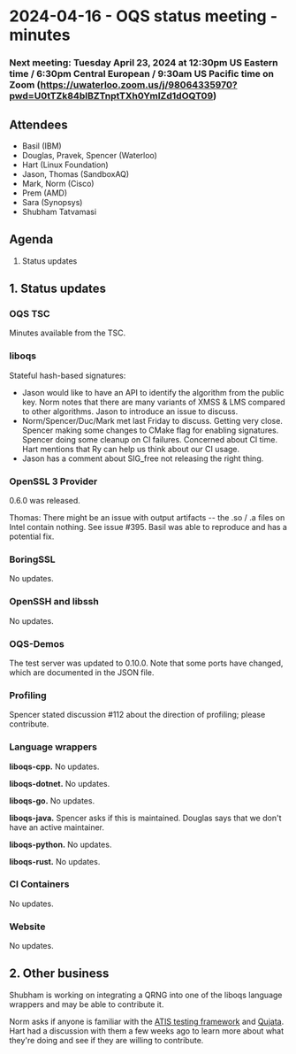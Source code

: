 # 2024-04-16 - OQS status meeting - minutes

<!--### Next meeting: Tuesday April 16, 2024 at 10:00am US Eastern time / 4:00pm Central European / 7:00am US Pacific time on Zoom (https://uwaterloo.zoom.us/j/98064335970?pwd=U0tTZk84blBZTnptTXh0YmlZd1dOQT09)-->

### Next meeting: Tuesday April 23, 2024 at 12:30pm US Eastern time / 6:30pm Central European / 9:30am US Pacific time on Zoom (https://uwaterloo.zoom.us/j/98064335970?pwd=U0tTZk84blBZTnptTXh0YmlZd1dOQT09)

## Attendees

- Basil (IBM)
- Douglas, Pravek, Spencer (Waterloo)
- Hart (Linux Foundation)
- Jason, Thomas (SandboxAQ)
- Mark, Norm (Cisco)
- Prem (AMD)
- Sara (Synopsys)
- Shubham Tatvamasi

## Agenda

1. Status updates

## 1. Status updates

### OQS TSC

Minutes available from the TSC.

### liboqs

Stateful hash-based signatures: 

- Jason would like to have an API to identify the algorithm from the public key. Norm notes that there are many variants of XMSS & LMS compared to other algorithms. Jason to introduce an issue to discuss.
- Norm/Spencer/Duc/Mark met last Friday to discuss. Getting very close. Spencer making some changes to CMake flag for enabling signatures. Spencer doing some cleanup on CI failures.  Concerned about CI time.  Hart mentions that Ry can help us think about our CI usage.
- Jason has a comment about SIG_free not releasing the right thing.

### OpenSSL 3 Provider

0.6.0 was released.

Thomas: There might be an issue with output artifacts -- the .so / .a files on Intel contain nothing.  See issue #395. Basil was able to reproduce and has a potential fix.

### BoringSSL

No updates.

### OpenSSH and libssh

No updates.

### OQS-Demos

The test server was updated to 0.10.0.  Note that some ports have changed, which are documented in the JSON file.

### Profiling

Spencer stated discussion #112 about the direction of profiling; please contribute.

### Language wrappers

**liboqs-cpp.**
No updates.

**liboqs-dotnet.** 
No updates.

**liboqs-go.** 
No updates.

**liboqs-java.**
Spencer asks if this is maintained. Douglas says that we don't have an active maintainer.

**liboqs-python.** 
No updates.

**liboqs-rust.**
No updates.

### CI Containers

No updates.

### Website

No updates.

## 2. Other business

Shubham is working on integrating a QRNG into one of the liboqs language wrappers and may be able to contribute it.

Norm asks if anyone is familiar with the [ATIS testing framework](https://www.atis.org/initiatives/quantum/qscii-open-source-pqc-test-framework/) and [Qujata](https://github.com/att/qujata/tree/main).  Hart had a discussion with them a few weeks ago to learn more about what they're doing and see if they are willing to contribute.
